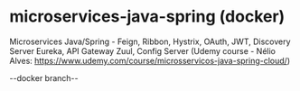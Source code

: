 # microservices-java-spring (docker)
Microservices Java/Spring - Feign, Ribbon, Hystrix, OAuth, JWT, Discovery Server Eureka, API Gateway Zuul, Config Server (Udemy course - Nélio Alves: https://www.udemy.com/course/microsservicos-java-spring-cloud/)

--docker branch--